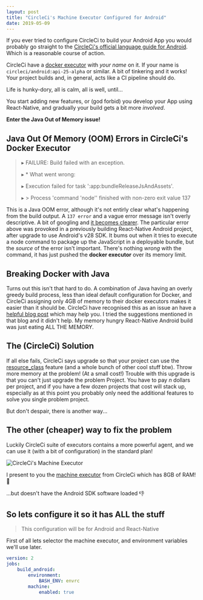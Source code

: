 ```yaml
---
layout: post
title: "CircleCi's Machine Executor Configured for Android"
date: 2019-05-09
---
```


If you ever tried to configure CircleCi to build your Android App you would probably go straight to the [CircleCi's official language guide for Android](https://circleci.com/docs/2.0/language-android/). Which is a reasonable course of action. 

CircleCi have a [docker executor](https://circleci.com/docs/2.0/executor-types/#using-docker) with _your name_ on it. If your name is `circleci/android:api-25-alpha` or similar. A bit of tinkering and it works! Your project builds and, in general, acts like a CI pipeline should do.

Life is hunky-dory, all is calm, all is well, until... 

You start adding new features, or (god forbid) you develop your App using React-Native, and gradually your build gets a bit more _involved_.

**Enter the Java Out of Memory issue!**

## Java Out Of Memory (OOM) Errors in CircleCi's Docker Executor

> ▸ FAILURE: Build failed with an exception.
>
> ▸ * What went wrong:
>
> ▸ Execution failed for task ':app:bundleReleaseJsAndAssets'.
>
> ▸ > Process 'command 'node'' finished with non-zero exit value 137

This is a Java OOM error, although it's not entirly clear what's happening from the build output. A `137 error` and a vague error message isn't overly descriptive. A bit of googling and [it becomes clearer](https://success.docker.com/article/what-causes-a-container-to-exit-with-code-137). The particular error above was provoked in a previously building React-Native Android project, after upgrade to use Android's v28 SDK. It bums out when it tries to execute a node command to package up the JavaScript in a deployable bundle, but the _source_ of the error isn't important. There's nothing _wrong_ with the command, it has just pushed the **docker executor** over its memory limit.

## Breaking Docker with Java

Turns out this isn't that hard to do. A combination of Java having an overly greedy build process, less than ideal default configuration for Docker, and CircleCi assigning only 4GB of memory to their docker executors makes it easier than it should be. CircleCi have recognised this as an issue an have a [helpful blog post](https://circleci.com/blog/how-to-handle-java-oom-errors/) which may help you. I tried the suggestions mentioned in that blog and it didn't help. My memory hungry React-Native Android build was just eating ALL THE MEMORY.

## The (CircleCi) Solution

If all else fails, CircleCi says upgrade so that your project can use the [resource_class](https://circleci.com/docs/2.0/configuration-reference/#resource_class) feature (and a whole bunch of other cool stuff btw). Throw more memory at the problem! (At a small cost!) Trouble with this upgrade is that you can't just upgrade the problem Project. You have to pay _n_ dollars per project, and if you have a few dozen projects that cost will stack up, especially as at this point you probably only need the additional features to solve you single problem project.

But don't despair, there is another way...

## The other (cheaper) way to fix the problem

Luckily CircleCi suite of executors contains a more powerful agent, and we can use it (with a bit of configuration) in the standard plan!

![CircleCi's Machine Executor](https://https://steve-westwood.github.io/images/machine_executor.png)

I present to you the [machine executor](https://circleci.com/docs/2.0/executor-types/#using-machine) from CircleCi which has 8GB of RAM! :tada:

...but doesn't have the Android SDK software loaded :-1:

## So lets configure it so it has ALL the stuff

> This configuration will be for Android and React-Native

First of all lets selector the machine executor, and environment variables we'll use later.

```yaml
version: 2
jobs:
    build_android:
        environment:
            BASH_ENV: envrc
        machine:
            enabled: true
```







